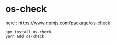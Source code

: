 # os-check

here : https://www.npmjs.com/package/os-check

```
npm install os-check
yarn add os-check
```
